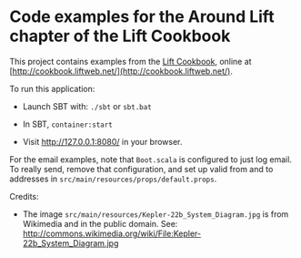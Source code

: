Code examples for the Around Lift chapter of the Lift Cookbook
================================================

This project contains examples from the [Lift Cookbook](http://shop.oreilly.com/product/0636920029151.do), online at [http://cookbook.liftweb.net/](http://cookbook.liftweb.net/).

To run this application:

* Launch SBT with: `./sbt` or `sbt.bat`

* In SBT, `container:start`

* Visit http://127.0.0.1:8080/ in your browser.

For the email examples, note that `Boot.scala` is configured to just log
email.  To really send, remove that configuration, and set up
valid from and to addresses in `src/main/resources/props/default.props`.

Credits:

* The image `src/main/resources/Kepler-22b_System_Diagram.jpg` is from Wikimedia and in the
public domain. See: http://commons.wikimedia.org/wiki/File:Kepler-22b_System_Diagram.jpg

